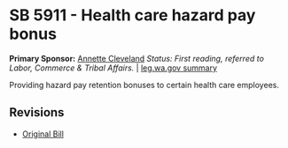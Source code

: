 # SB 5911 - Health care hazard pay bonus
**Primary Sponsor:** [Annette Cleveland](/person/leg/annette.cleveland.md)
*Status: First reading, referred to Labor, Commerce & Tribal Affairs.* | [leg.wa.gov summary](https://app.leg.wa.gov/billsummary?BillNumber=5911&Year=2021)

Providing hazard pay retention bonuses to certain health care employees.

## Revisions
* [Original Bill](1/)